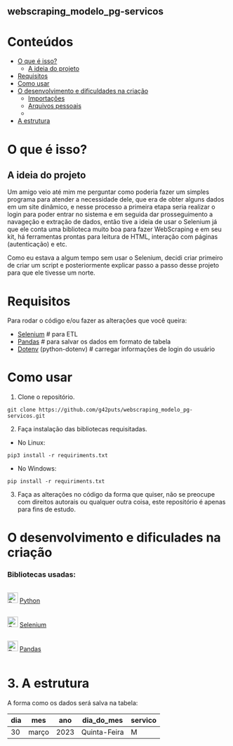 ## webscraping_modelo_pg-servicos

# Conteúdos
  * [O que é isso?](#o-que-e-isso)
    * [A ideia do projeto](#a-ideia-do-projeto)
  * [Requisitos](#requisitos)
  * [Como usar](#como-usar)
  * [O desenvolvimento e dificuldades na criação](#)
    * [Importações](#importações)
    * [Arquivos pessoais](#arquivos-pessoais)
    * 
  * [A estrutura](#a-estrutura)



# O que é isso?
  ## A ideia do projeto
Um amigo veio até mim me perguntar como poderia fazer um simples programa para atender a necessidade dele, que era de obter alguns dados em um site dinâmico, e nesse processo a primeira etapa seria realizar o login para poder entrar no sistema e em seguida dar prosseguimento a navageção e extração de dados, então tive a ideia de usar o Selenium já que ele conta uma biblioteca muito boa para fazer WebScraping e em seu kit, há ferramentas prontas para leitura de HTML, interação com páginas (autenticação) e etc.

Como eu estava a algum tempo sem usar o Selenium, decidi criar primeiro de criar um script e posteriormente explicar passo a passo desse projeto para que ele tivesse um norte.

# Requisitos

Para rodar o código e/ou fazer as alterações que você queira:

- [Selenium](https://www.selenium.dev/) # para ETL
- [Pandas](https://www.python.org/) # para salvar os dados em formato de tabela
- [Dotenv](https://pandas.pydata.org/) (python-dotenv) # carregar informações de login do usuário

# Como usar

1. Clone o repositório.

```terminal
git clone https://github.com/g42puts/webscraping_modelo_pg-servicos.git
```

2. Faça instalação das bibliotecas requisitadas.

- No Linux:

```terminal
pip3 install -r requiriments.txt
```

- No Windows:

```terminal
pip install -r requiriments.txt
```

3. Faça as alterações no código da forma que quiser, não se preocupe com direitos autorais ou qualquer outra coisa, este repositório é apenas para fins de estudo.

# O desenvolvimento e dificulades na criação

### Bibliotecas usadas:

<div style="display: flex; justify-content: space-between;">
    <p>
      <img src="https://skillicons.dev/icons?i=python&theme=dark" alt="Python" width="24">
      <a href="https://www.python.org/" target="_blank">Python</a>
    </p>
</div>

<div style="display: flex; justify-content: space-between;">
    <p>
      <img src="https://skillicons.dev/icons?i=selenium&theme=dark" alt="Selenium" width="24">
      <a href="https://www.selenium.dev/" target="_blank">Selenium</a>
    </p>
</div>

<div style="display: flex; justify-content: space-between;">
    <p>
      <img src="https://pandas.pydata.org//static/img/favicon_white.ico" alt="Pandas" width="24">
      <a href="https://pandas.pydata.org/docs/" target="_blank">Pandas</a>
    </p>
</div>



# 3. A estrutura

A forma como os dados será salva na tabela:

| dia | mes | ano | dia_do_mes | servico |
|-----|-----|-----|------------|---------|
|30|março|2023|Quinta-Feira|M|


